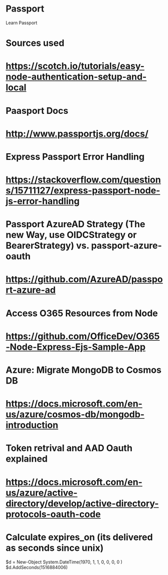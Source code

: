 # Passport
Learn Passport

# Sources used
# https://scotch.io/tutorials/easy-node-authentication-setup-and-local

# Paasport Docs
# http://www.passportjs.org/docs/

# Express Passport Error Handling
# https://stackoverflow.com/questions/15711127/express-passport-node-js-error-handling

# Passport AzureAD Strategy (The new Way, use OIDCStrategy or BearerStrategy) vs. passport-azure-oauth
# https://github.com/AzureAD/passport-azure-ad

# Access O365 Resources from Node
# https://github.com/OfficeDev/O365-Node-Express-Ejs-Sample-App

# Azure: Migrate MongoDB to Cosmos DB
# https://docs.microsoft.com/en-us/azure/cosmos-db/mongodb-introduction

# Token retrival and AAD Oauth explained
# https://docs.microsoft.com/en-us/azure/active-directory/develop/active-directory-protocols-oauth-code

# Calculate expires_on (its delivered as seconds since unix)
$d = New-Object System.DateTime(1970, 1, 1, 0, 0, 0, 0 )
$d.AddSeconds(1516884006)


